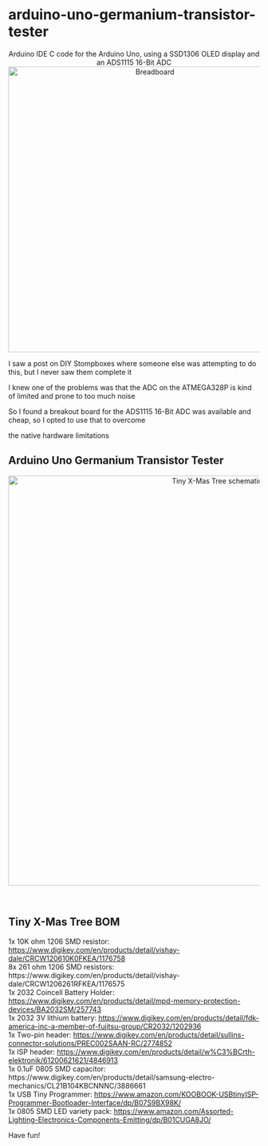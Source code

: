 # arduino-uno-germanium-transistor-tester
<p align="center">
  Arduino IDE C code for the Arduino Uno, using a SSD1306 OLED display and an ADS1115 16-Bit ADC<br />
  <img width="572" src="https://i.postimg.cc/q75xjL0X/20211112-223037.jpg" alt="Breadboard">
</p>

<p>I saw a post on DIY Stompboxes where someone else was attempting to do this, but I never saw them complete it</p>
<p>I knew one of the problems was that the ADC on the ATMEGA328P is kind of limited and prone to too much noise</p>
<p>So I found a breakout board for the ADS1115 16-Bit ADC was available and cheap, so I opted to use that to overcome</p>
<p>the native hardware limitations</p>

<h2>Arduino Uno Germanium Transistor Tester</h2>

<p align="center">
  <img width="821" src="https://i.postimg.cc/zvfwv9sj/schematic.jpg" alt="Tiny X-Mas Tree schematic">
</p>

<p>&nbsp;</p>
<h2>Tiny X-Mas Tree BOM</h2>
<p>
1x 10K ohm 1206 SMD resistor: <a href="https://www.digikey.com/en/products/detail/vishay-dale/CRCW120610K0FKEA/1176758">https://www.digikey.com/en/products/detail/vishay-dale/CRCW120610K0FKEA/1176758</a><br />
8x 261 ohm 1206 SMD resistors: <a href="https://www.digikey.com/en/products/detail/vishay-dale/CRCW1206261RFKEA/1176575"></a>https://www.digikey.com/en/products/detail/vishay-dale/CRCW1206261RFKEA/1176575<br />
1x 2032 Coincell Battery Holder: <a href="https://www.digikey.com/en/products/detail/mpd-memory-protection-devices/BA2032SM/257743">https://www.digikey.com/en/products/detail/mpd-memory-protection-devices/BA2032SM/257743</a><br />
1x 2032 3V lithium battery: <a href="https://www.digikey.com/en/products/detail/fdk-america-inc-a-member-of-fujitsu-group/CR2032/1202936">https://www.digikey.com/en/products/detail/fdk-america-inc-a-member-of-fujitsu-group/CR2032/1202936</a><br />
1x Two-pin header: <a href="https://www.digikey.com/en/products/detail/sullins-connector-solutions/PREC002SAAN-RC/2774852">https://www.digikey.com/en/products/detail/sullins-connector-solutions/PREC002SAAN-RC/2774852</a><br />
1x ISP header: <a href="https://www.digikey.com/en/products/detail/w%C3%BCrth-elektronik/61200621621/4846913">https://www.digikey.com/en/products/detail/w%C3%BCrth-elektronik/61200621621/4846913</a><br />
1x 0.1uF 0805 SMD capacitor: <a href="https://www.digikey.com/en/products/detail/samsung-electro-mechanics/CL21B104KBCNNNC/3886661"></a>https://www.digikey.com/en/products/detail/samsung-electro-mechanics/CL21B104KBCNNNC/3886661<br />
1x USB Tiny Programmer: <a href="https://www.amazon.com/KOOBOOK-USBtinyISP-Programmer-Bootloader-Interface/dp/B07S9BX98K/">https://www.amazon.com/KOOBOOK-USBtinyISP-Programmer-Bootloader-Interface/dp/B07S9BX98K/</a><br />
1x 0805 SMD LED variety pack: <a href="https://www.amazon.com/Assorted-Lighting-Electronics-Components-Emitting/dp/B01CUGA8JO/">https://www.amazon.com/Assorted-Lighting-Electronics-Components-Emitting/dp/B01CUGA8JO/</a><br />
</p>
<p>Have fun!</p>
